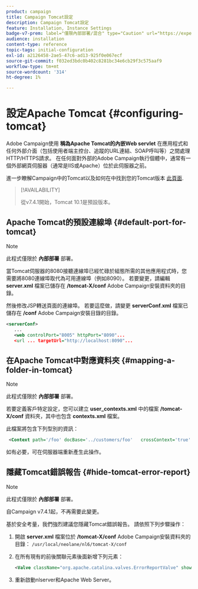 ```yaml
---
product: campaign
title: Campaign Tomcat設定
description: Campaign Tomcat設定
feature: Installation, Instance Settings
badge-v7-prem: label="僅限內部部署/混合" type="Caution" url="https://experienceleague.adobe.com/docs/campaign-classic/using/installing-campaign-classic/architecture-and-hosting-models/hosting-models-lp/hosting-models.html?lang=zh-Hant" tooltip="僅適用於內部部署和混合部署"
audience: installation
content-type: reference
topic-tags: initial-configuration
exl-id: a2126458-2ae5-47c6-ad13-925f0e067ecf
source-git-commit: f032ed3bdc0b402c8281bc34e6cb29f3c575aaf9
workflow-type: tm+mt
source-wordcount: '314'
ht-degree: 1%

---
```


# 設定Apache Tomcat {#configuring-tomcat}

Adobe Campaign使用 **稱為Apache Tomcat的內嵌Web servlet** 在應用程式和任何外部介面（包括使用者端主控台、追蹤的URL連結、SOAP呼叫等）之間處理HTTP/HTTPS請求。 在任何面對外部的Adobe Campaign執行個體中，通常有一個外部網頁伺服器（通常是IIS或Apache）位於此伺服器之前。

進一步瞭解Campaign中的Tomcat以及如何在中找到您的Tomcat版本 [此頁面](../../production/using/locate-tomcat-version.md).

>[!AVAILABILITY]
>
> 從v7.4.1開始，Tomcat 10.1是預設版本。
>


## Apache Tomcat的預設連線埠 {#default-port-for-tomcat}


>[!NOTE]
>
>此程式僅限於 **內部部署** 部署。
>

當Tomcat伺服器的8080接聽連線埠已經忙碌於組態所需的其他應用程式時，您需要將8080連線埠取代為可用連線埠（例如8090）。 若要變更，請編輯 **server.xml** 檔案已儲存在 **/tomcat-X/conf** Adobe Campaign安裝資料夾的目錄。

然後修改JSP轉送頁面的連線埠。 若要這麼做，請變更 **serverConf.xml** 檔案已儲存在 **/conf** Adobe Campaign安裝目錄的目錄。

```xml
<serverConf>
   ...
   <web controlPort="8005" httpPort="8090"...
   <url ... targetUrl="http://localhost:8090"...
```

## 在Apache Tomcat中對應資料夾 {#mapping-a-folder-in-tomcat}


>[!NOTE]
>
>此程式僅限於 **內部部署** 部署。
>

若要定義客戶特定設定，您可以建立 **user_contexts.xml** 中的檔案 **/tomcat-X/conf** 資料夾，其中也包含 **contexts.xml** 檔案。

此檔案將包含下列型別的資訊：

```xml
 <Context path='/foo' docBase='../customers/foo'   crossContext='true' debug='0' reloadable='true' trusted='false'/>
```

如有必要，可在伺服器端重新產生此操作。

## 隱藏Tomcat錯誤報告 {#hide-tomcat-error-report}


>[!NOTE]
>
>此程式僅限於 **內部部署** 部署。
>
>自Campaign v7.4.1起，不再需要此變更。
>

基於安全考量，我們強烈建議您隱藏Tomcat錯誤報告。 請依照下列步驟操作：

1. 開啟 **server.xml** 檔案位於 **/tomcat-X/conf** Adobe Campaign安裝資料夾的目錄：  `/usr/local/neolane/nl6/tomcat-X/conf`
1. 在所有現有的前後關聯元素後面新增下列元素：

   ```xml
   <Valve className="org.apache.catalina.valves.ErrorReportValve" showReport="false" showServerInfo="false"/>
   ```

1. 重新啟動nlserver和Apache Web Server。
